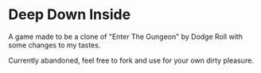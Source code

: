 # Deep Down Inside

A game made to be a clone of "Enter The Gungeon" by Dodge Roll with some changes to my tastes.

Currently abandoned, feel free to fork and use for your own dirty pleasure.

